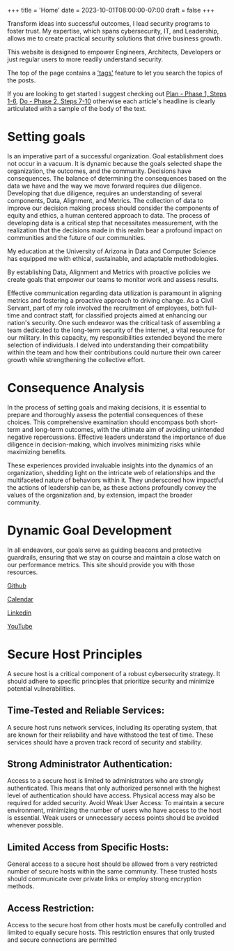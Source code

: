 +++
title = 'Home'
date = 2023-10-01T08:00:00-07:00
draft = false
+++

Transform ideas into successful outcomes, I lead security programs to foster trust.  My expertise, which spans cybersecurity, IT, and Leadership, allows me to create practical security solutions that drive business growth.

This website is designed to empower Engineers, Architects, Developers or just regular users to more readily understand security.

The top of the page contains a ['tags'](https://pdq.pages.dev/tags/) feature to let you search the topics of the posts. 

If you are looking to get started I suggest checking out [Plan - Phase 1, Steps 1-6](https://pdq.pages.dev/posts/post-1/), [Do - Phase 2, Steps 7-10](https://pdq.pages.dev/posts/post-2/) otherwise each article's headline is clearly articulated with a sample of the body of the text. 

# Setting goals
Is an imperative part of a successful organization. Goal establishment does not occur in a vacuum. It is dynamic because the goals selected shape the organization, the outcomes, and the community. Decisions have consequences. The balance of determining the consequences based on the data we have and the way we move forward requires due diligence. Developing that due diligence, requires an understanding of several  components, Data, Alignment, and Metrics. The collection of data to improve our decision making process should consider the components of equity and ethics, a human centered approach to data. The process of developing data is a critical step that necessitates measurement, with the realization that the decisions made in this realm bear a profound impact on communities and the future of our communities.

My education at the University of Arizona in Data and Computer Science has equipped me with ethical, sustainable, and adaptable methodologies.

By establishing Data, Alignment and Metrics with proactive policies we create goals that empower our teams to monitor work and assess results.

Effective communication regarding data utilization is paramount in aligning metrics and fostering a proactive approach to driving change. As a Civil Servant, part of my role involved the recruitment of employees, both full-time and contract staff, for classified projects aimed at enhancing our nation's security. One such endeavor was the critical task of assembling a team dedicated to the long-term security of the internet, a vital resource for our military. In this capacity, my responsibilities extended beyond the mere selection of individuals. I delved into understanding their compatibility within the team and how their contributions could nurture their own career growth while strengthening the collective effort.


# Consequence Analysis

In the process of setting goals and making decisions, it is essential to prepare and thoroughly assess the potential consequences of these choices. This comprehensive examination should encompass both short-term and long-term outcomes, with the ultimate aim of avoiding unintended negative repercussions. Effective leaders understand the importance of due diligence in decision-making, which involves minimizing risks while maximizing benefits.

These experiences provided invaluable insights into the dynamics of an organization, shedding light on the intricate web of relationships and the multifaceted nature of behaviors within it. They underscored how impactful the actions of leadership can be, as these actions profoundly convey the values of the organization and, by extension, impact the broader community. 
 
# Dynamic Goal Development

In all endeavors, our goals serve as guiding beacons and protective guardrails, ensuring that we stay on course and maintain a close watch on our performance metrics. This site should provide you with those resources. 

[Github](http://github.com/green-dino)

[Calendar](https://calendly.com/jowh) 

[Linkedin](https://www.linkedin.com/in/john-r-whalen)

[YouTube](http://youtube.com/@caten_8) 

# Secure Host Principles

A secure host is a critical component of a robust cybersecurity strategy. It should adhere to specific principles that prioritize security and minimize potential vulnerabilities.

## Time-Tested and Reliable Services: 
A secure host runs network services, including its operating system, that are known for their reliability and have withstood the test of time. These services should have a proven track record of security and stability.
## Strong Administrator Authentication: 
Access to a secure host is limited to administrators who are strongly authenticated. This means that only authorized personnel with the highest level of authentication should have access. Physical access may also be required for added security.
Avoid Weak User Access: To maintain a secure environment, minimizing the number of users who have access to the host is essential. Weak users or unnecessary access points should be avoided whenever possible.
## Limited Access from Specific Hosts:
General access to a secure host should be allowed from a very restricted number of secure hosts within the same community. These trusted hosts should communicate over private links or employ strong encryption methods.
## Access Restriction: 
Access to the secure host from other hosts must be carefully controlled and limited to equally secure hosts. This restriction ensures that only trusted and secure connections are permitted
